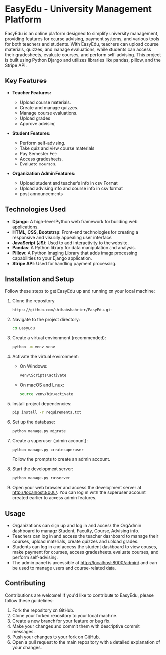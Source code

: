 # EasyEdu - University Management Platform

EasyEdu is an online platform designed to simplify university management, providing features for course advising, payment systems, and various tools for both teachers and students. With EasyEdu, teachers can upload course materials, quizzes, and manage evaluations, while students can access their gradesheets, evaluate courses, and perform self-advising. This project is built using Python Django and utilizes libraries like pandas, pillow, and the Stripe API.

## Key Features

- **Teacher Features:**
  - Upload course materials.
  - Create and manage quizzes.
  - Manage course evaluations.
  - Upload grades
  - Approve advising 


- **Student Features:**
  - Perform self-advising.
  - Take quiz and view course materials
  - Pay Semester Fee
  - Access gradesheets.
  - Evaluate courses.


- **Organization Admin Features:**
  - Upload student and teacher’s info in csv Format
  - Upload advising info and course info in csv format
  - post announcements 



## Technologies Used

- **Django**: A high-level Python web framework for building web applications.
- **HTML, CSS, Bootstrap**: Front-end technologies for creating a responsive and visually appealing user interface.
- **JavaScript (JS)**: Used to add interactivity to the website.
- **Pandas**: A Python library for data manipulation and analysis.
- **Pillow**: A Python Imaging Library that adds image processing capabilities to your Django application.
- **Stripe API**: Used for handling payment processing.

## Installation and Setup

Follow these steps to get EasyEdu up and running on your local machine:

1. Clone the repository:

   ```bash
   https://github.com/shihabshahrier/EasyEdu.git
   ```

2. Navigate to the project directory:

   ```bash
   cd EasyEdu
   ```

3. Create a virtual environment (recommended):

   ```bash
   python -m venv venv
   ```

4. Activate the virtual environment:

   - On Windows:

     ```bash
     venv\Scripts\activate
     ```

   - On macOS and Linux:

     ```bash
     source venv/bin/activate
     ```

5. Install project dependencies:

   ```bash
   pip install -r requirements.txt
   ```

6. Set up the database:

   ```bash
   python manage.py migrate
   ```

7. Create a superuser (admin account):

   ```bash
   python manage.py createsuperuser
   ```

   Follow the prompts to create an admin account.

8. Start the development server:

   ```bash
   python manage.py runserver
   ```

9. Open your web browser and access the development server at [http://localhost:8000/](http://localhost:8000/). You can log in with the superuser account created earlier to access admin features.

## Usage
- Organizations can sign up and log in and access the OrgAdmin dashboard to manage Student, Faculty, Course, Advising info.
- Teachers can log in and access the teacher dashboard to manage their courses, upload materials, create quizzes and upload grades.
- Students can log in and access the student dashboard to view couses, make payment for courses, access gradesheets, evaluate courses, and perform self-advising.
- The admin panel is accessible at [http://localhost:8000/admin/](http://localhost:8000/admin/) and can be used to manage users and course-related data.

## Contributing

Contributions are welcome! If you'd like to contribute to EasyEdu, please follow these guidelines:

1. Fork the repository on GitHub.
2. Clone your forked repository to your local machine.
3. Create a new branch for your feature or bug fix.
4. Make your changes and commit them with descriptive commit messages.
5. Push your changes to your fork on GitHub.
6. Open a pull request to the main repository with a detailed explanation of your changes.


